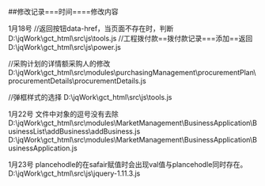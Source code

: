 ##修改记录===时间====修改内容

1月18号
//返回按钮data-href，当页面不存在时，判断
D:\jqWork\gct_html\src\js\tools.js
//工程拨付款==拨付款记录===添加==返回
D:\jqWork\gct_html\src\js\power.js

//采购计划的详情额采购人的修改
D:\jqWork\gct_html\src\modules\purchasingManagement\procurementPlan\procurementDetails\procurementDetails.js

//弹框样式的选择
D:\jqWork\gct_html\src\js\tools.js

1月22号
文件中对象的逗号没有去除
D:\jqWork\gct_html\src\modules\MarketManagement\BusinessApplication\BusinessList\addBusiness\addBusiness.js
D:\jqWork\gct_html\src\modules\MarketManagement\BusinessApplication\BusinessApplication.js


1月23号
plancehodle的在safair赋值时会出现val值与plancehodle同时存在。
D:\jqWork\gct_html\src\js\jquery-1.11.3.js